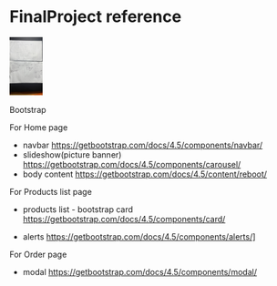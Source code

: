 # FinalProject reference 

<img src="/resource/media/images/IMG_1085.JPG" alt="IMG_1085" style="zoom:10%;" />

Bootstrap

For Home page
- navbar
https://getbootstrap.com/docs/4.5/components/navbar/
- slideshow(picture banner)
https://getbootstrap.com/docs/4.5/components/carousel/ 
- body content 
https://getbootstrap.com/docs/4.5/content/reboot/



For Products list page
- products list - bootstrap card
https://getbootstrap.com/docs/4.5/components/card/

- alerts
https://getbootstrap.com/docs/4.5/components/alerts/]


For Order page
- modal 
https://getbootstrap.com/docs/4.5/components/modal/

